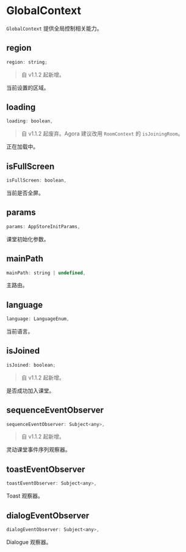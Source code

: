 # GlobalContext

`GlobalContext` 提供全局控制相关能力。

## region

```javascript
region: string;
```

> 自 v1.1.2 起新增。

当前设置的区域。

## loading

```javascript
loading: boolean,
```

> 自 v1.1.2 起废弃。Agora 建议改用 `RoomContext` 的 `isJoiningRoom`。

正在加载中。

## isFullScreen

```javascript
isFullScreen: boolean,
```

当前是否全屏。

## params

```javascript
params: AppStoreInitParams,
```

课堂初始化参数。

## mainPath

```javascript
mainPath: string | undefined,
```

主路由。

## language

```javascript
language: LanguageEnum,
```

当前语言。

## isJoined

```javascript
isJoined: boolean;
```

> 自 v1.1.2 起新增。

是否成功加入课堂。

## sequenceEventObserver

```javascript
sequenceEventObserver: Subject<any>,
```

> 自 v1.1.2 起新增。

灵动课堂事件序列观察器。

## toastEventObserver

```javascript
toastEventObserver: Subject<any>,
```

Toast 观察器。

## dialogEventObserver

```javascript
dialogEventObserver: Subject<any>,
```

Dialogue 观察器。
